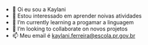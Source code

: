 - 👋 Oi eu sou a Kaylani
- 👀 Estou interessado em aprender noivas atividades
- 🌱 I’m currently learning a progamar a linguagem
- 💞️ I’m looking to collaborate on novos projetos
- 📫 Meu email é kaylani.ferreira@escola.pr.gov.br

<!---
kaylanidocrime/kaylanidocrime is a ✨ special ✨ repository because its `README.md` (this file) appears on your GitHub profile.
You can click the Preview link to take a look at your changes.
--->

